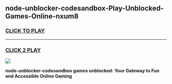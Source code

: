 
## node-unblocker-codesandbox-Play-Unblocked-Games-Online-nxum8
<h3>
<a href="https://premium76.site?title=node-unblocker-codesandbox&ref=25A">CLICK TO PLAY</a></h3>
<hr>

<h3>
<a href="https://premium76.site?title=node-unblocker-codesandbox&ref=25A">CLICK 2 PLAY</a>
  
</h3>

<a href="https://premium76.site?title=node-unblocker-codesandbox&ref=25A"><img src="https://clearcache.store/games.png"></a>


**node-unblocker-codesandbox games unblocked: Your Gateway to Fun and Accessible Online Gaming**

